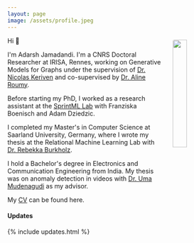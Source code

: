```yaml
---
layout: page
image: /assets/profile.jpeg
---
```


<img src="{{ page.image }}" style="float: right; width: 25%; padding: 6px; margin: 0 0 0 20px; border-radius: 10px;"> 

Hi 👋  

I'm Adarsh Jamadandi. I'm a CNRS Doctoral Researcher at IRISA, Rennes, working on Generative Models for Graphs under the supervision of [Dr. Nicolas Keriven](https://nkeriven.github.io) and co-supervised by 
[Dr. Aline Roumy](https://people.rennes.inria.fr/Aline.Roumy/).

Before starting my PhD, I worked as a research assistant at the [SprintML Lab](https://sprintml.com/team/) with Franziska Boenisch and Adam Dziedzic. 

I completed my Master's in Computer Science at Saarland University, Germany, where I wrote my thesis at the Relational Machine Learning Lab with [Dr. Rebekka Burkholz](https://relationalml.github.io). 


I hold a Bachelor's degree in Electronics and Communication Engineering from India. 
My thesis was on anomaly detection in videos with [Dr. Uma Mudenagudi](https://scholar.google.co.in/citations?user=xBaqwmkAAAAJ&hl=en) as my advisor.

My [CV](assets/AdarshCVNew.pdf) can be found here.

#### Updates

{% include updates.html %}
